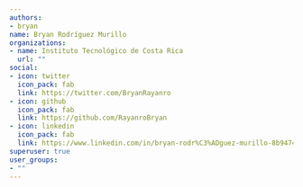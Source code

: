 ```yaml
---
authors:
- bryan
name: Bryan Rodríguez Murillo
organizations:
- name: Instituto Tecnológico de Costa Rica
  url: ""
social:
- icon: twitter
  icon_pack: fab
  link: https://twitter.com/BryanRayanro
- icon: github
  icon_pack: fab
  link: https://github.com/RayanroBryan
- icon: linkedin
  icon_pack: fab
  link: https://www.linkedin.com/in/bryan-rodr%C3%ADguez-murillo-8b9474197/?originalSubdomain=cr
superuser: true
user_groups:
- ""
---
```



